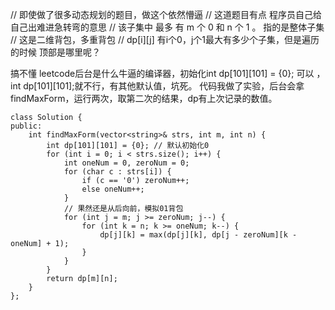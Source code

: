 
// 即使做了很多动态规划的题目，做这个依然懵逼
// 这道题目有点 程序员自己给自己出难进急转弯的意思
// 该子集中 最多 有 m 个 0 和 n 个 1 。 指的是整体子集
// 这是二维背包，多重背包
// dp[i][j] 有i个0，j个1最大有多少个子集，但是遍历的时候 顶部是哪里呢？

搞不懂 leetcode后台是什么牛逼的编译器，初始化int dp[101][101] = {0}; 可以 ，int dp[101][101];就不行，有其他默认值，坑死。
代码我做了实验，后台会拿findMaxForm，运行两次，取第二次的结果，dp有上次记录的数值。

```
class Solution {
public:
    int findMaxForm(vector<string>& strs, int m, int n) {
        int dp[101][101] = {0}; // 默认初始化0
        for (int i = 0; i < strs.size(); i++) {
            int oneNum = 0, zeroNum = 0;
            for (char c : strs[i]) {
                if (c == '0') zeroNum++;
                else oneNum++;
            }
            // 果然还是从后向前，模拟01背包
            for (int j = m; j >= zeroNum; j--) {
                for (int k = n; k >= oneNum; k--) {
                    dp[j][k] = max(dp[j][k], dp[j - zeroNum][k - oneNum] + 1);
                }
            }
        }
        return dp[m][n];
    }
};

```
